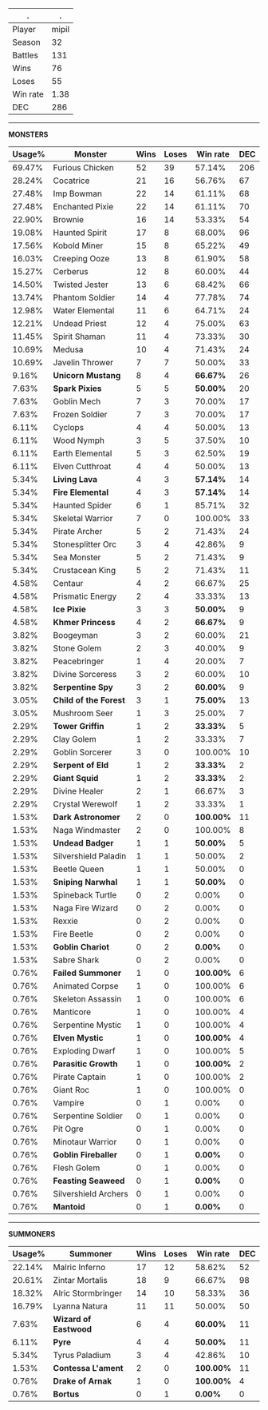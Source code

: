 .|.
|-|-
Player|mipil
Season|32
Battles|131
Wins|76
Loses|55
Win rate|1.38
DEC|286

---
**MONSTERS**

Usage%|Monster|Wins|Loses|Win rate|DEC|
-|-|-|-|-|-|
69.47%|Furious Chicken|52|39|57.14%|206|
28.24%|Cocatrice|21|16|56.76%|67|
27.48%|Imp Bowman|22|14|61.11%|68|
27.48%|Enchanted Pixie|22|14|61.11%|70|
22.90%|Brownie|16|14|53.33%|54|
19.08%|Haunted Spirit|17|8|68.00%|96|
17.56%|Kobold Miner|15|8|65.22%|49|
16.03%|Creeping Ooze|13|8|61.90%|58|
15.27%|Cerberus|12|8|60.00%|44|
14.50%|Twisted Jester|13|6|68.42%|66|
13.74%|Phantom Soldier|14|4|77.78%|74|
12.98%|Water Elemental|11|6|64.71%|24|
12.21%|Undead Priest|12|4|75.00%|63|
11.45%|Spirit Shaman|11|4|73.33%|30|
10.69%|Medusa|10|4|71.43%|24|
10.69%|Javelin Thrower|7|7|50.00%|33|
9.16%|**Unicorn Mustang**|8|4|**66.67%**|26|
7.63%|**Spark Pixies**|5|5|**50.00%**|20|
7.63%|Goblin Mech|7|3|70.00%|17|
7.63%|Frozen Soldier|7|3|70.00%|17|
6.11%|Cyclops|4|4|50.00%|13|
6.11%|Wood Nymph|3|5|37.50%|10|
6.11%|Earth Elemental|5|3|62.50%|19|
6.11%|Elven Cutthroat|4|4|50.00%|13|
5.34%|**Living Lava**|4|3|**57.14%**|14|
5.34%|**Fire Elemental**|4|3|**57.14%**|14|
5.34%|Haunted Spider|6|1|85.71%|32|
5.34%|Skeletal Warrior|7|0|100.00%|33|
5.34%|Pirate Archer|5|2|71.43%|24|
5.34%|Stonesplitter Orc|3|4|42.86%|9|
5.34%|Sea Monster|5|2|71.43%|9|
5.34%|Crustacean King|5|2|71.43%|11|
4.58%|Centaur|4|2|66.67%|25|
4.58%|Prismatic Energy|2|4|33.33%|13|
4.58%|**Ice Pixie**|3|3|**50.00%**|9|
4.58%|**Khmer Princess**|4|2|**66.67%**|9|
3.82%|Boogeyman|3|2|60.00%|21|
3.82%|Stone Golem|2|3|40.00%|9|
3.82%|Peacebringer|1|4|20.00%|7|
3.82%|Divine Sorceress|3|2|60.00%|10|
3.82%|**Serpentine Spy**|3|2|**60.00%**|9|
3.05%|**Child of the Forest**|3|1|**75.00%**|13|
3.05%|Mushroom Seer|1|3|25.00%|7|
2.29%|**Tower Griffin**|1|2|**33.33%**|5|
2.29%|Clay Golem|1|2|33.33%|7|
2.29%|Goblin Sorcerer|3|0|100.00%|10|
2.29%|**Serpent of Eld**|1|2|**33.33%**|2|
2.29%|**Giant Squid**|1|2|**33.33%**|2|
2.29%|Divine Healer|2|1|66.67%|3|
2.29%|Crystal Werewolf|1|2|33.33%|1|
1.53%|**Dark Astronomer**|2|0|**100.00%**|11|
1.53%|Naga Windmaster|2|0|100.00%|8|
1.53%|**Undead Badger**|1|1|**50.00%**|5|
1.53%|Silvershield Paladin|1|1|50.00%|2|
1.53%|Beetle Queen|1|1|50.00%|0|
1.53%|**Sniping Narwhal**|1|1|**50.00%**|0|
1.53%|Spineback Turtle|0|2|0.00%|0|
1.53%|Naga Fire Wizard|0|2|0.00%|0|
1.53%|Rexxie|0|2|0.00%|0|
1.53%|Fire Beetle|0|2|0.00%|0|
1.53%|**Goblin Chariot**|0|2|**0.00%**|0|
1.53%|Sabre Shark|0|2|0.00%|0|
0.76%|**Failed Summoner**|1|0|**100.00%**|6|
0.76%|Animated Corpse|1|0|100.00%|6|
0.76%|Skeleton Assassin|1|0|100.00%|6|
0.76%|Manticore|1|0|100.00%|4|
0.76%|Serpentine Mystic|1|0|100.00%|4|
0.76%|**Elven Mystic**|1|0|**100.00%**|4|
0.76%|Exploding Dwarf|1|0|100.00%|5|
0.76%|**Parasitic Growth**|1|0|**100.00%**|2|
0.76%|Pirate Captain|1|0|100.00%|2|
0.76%|Giant Roc|1|0|100.00%|0|
0.76%|Vampire|0|1|0.00%|0|
0.76%|Serpentine Soldier|0|1|0.00%|0|
0.76%|Pit Ogre|0|1|0.00%|0|
0.76%|Minotaur Warrior|0|1|0.00%|0|
0.76%|**Goblin Fireballer**|0|1|**0.00%**|0|
0.76%|Flesh Golem|0|1|0.00%|0|
0.76%|**Feasting Seaweed**|0|1|**0.00%**|0|
0.76%|Silvershield Archers|0|1|0.00%|0|
0.76%|**Mantoid**|0|1|**0.00%**|0|

---
**SUMMONERS**

Usage%|Summoner|Wins|Loses|Win rate|DEC|
-|-|-|-|-|-|
22.14%|Malric Inferno|17|12|58.62%|52|
20.61%|Zintar Mortalis|18|9|66.67%|98|
18.32%|Alric Stormbringer|14|10|58.33%|36|
16.79%|Lyanna Natura|11|11|50.00%|50|
7.63%|**Wizard of Eastwood**|6|4|**60.00%**|11|
6.11%|**Pyre**|4|4|**50.00%**|11|
5.34%|Tyrus Paladium|3|4|42.86%|10|
1.53%|**Contessa L'ament**|2|0|**100.00%**|11|
0.76%|**Drake of Arnak**|1|0|**100.00%**|4|
0.76%|**Bortus**|0|1|**0.00%**|0|
